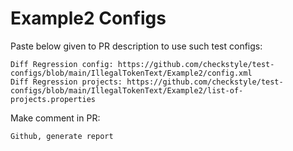 # Example2 Configs
Paste below given to PR description to use such test configs:
```
Diff Regression config: https://github.com/checkstyle/test-configs/blob/main/IllegalTokenText/Example2/config.xml
Diff Regression projects: https://github.com/checkstyle/test-configs/blob/main/IllegalTokenText/Example2/list-of-projects.properties
```
Make comment in PR:
```
Github, generate report
```
